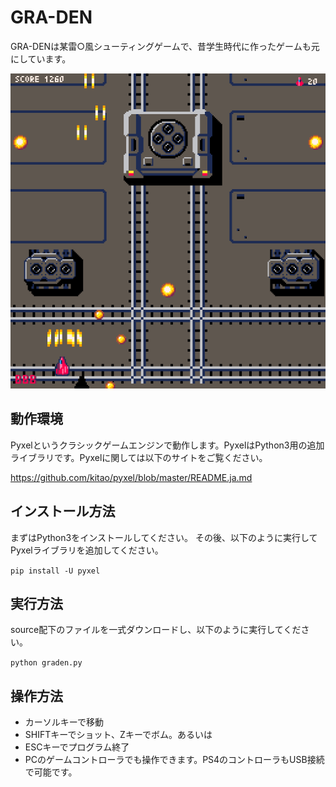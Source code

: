 # GRA-DEN
GRA-DENは某雷○風シューティングゲームで、昔学生時代に作ったゲームも元にしています。

![画像](images/graden1.png)

## 動作環境
Pyxelというクラシックゲームエンジンで動作します。PyxelはPython3用の追加ライブラリです。Pyxelに関しては以下のサイトをご覧ください。

<https://github.com/kitao/pyxel/blob/master/README.ja.md>

## インストール方法
まずはPython3をインストールしてください。
その後、以下のように実行してPyxelライブラリを追加してください。

`pip install -U pyxel`


## 実行方法
source配下のファイルを一式ダウンロードし、以下のように実行してください。

`python graden.py`

## 操作方法
* カーソルキーで移動
* SHIFTキーでショット、Zキーでボム。あるいは
* ESCキーでプログラム終了
* PCのゲームコントローラでも操作できます。PS4のコントローラもUSB接続で可能です。
